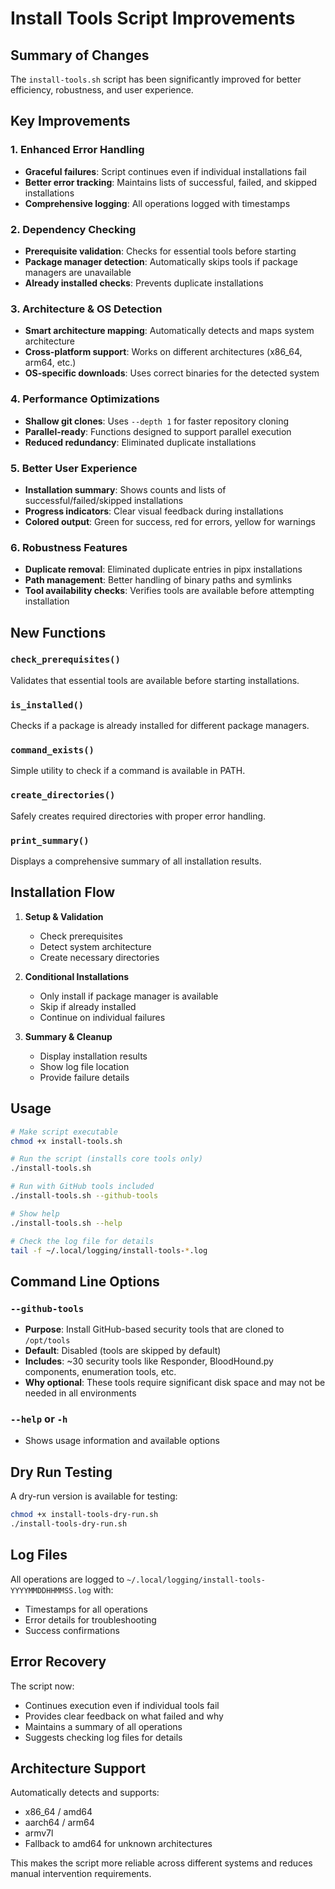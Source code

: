 # Install Tools Script Improvements

## Summary of Changes

The `install-tools.sh` script has been significantly improved for better efficiency, robustness, and user experience.

## Key Improvements

### 1. **Enhanced Error Handling**
- **Graceful failures**: Script continues even if individual installations fail
- **Better error tracking**: Maintains lists of successful, failed, and skipped installations
- **Comprehensive logging**: All operations logged with timestamps

### 2. **Dependency Checking**
- **Prerequisite validation**: Checks for essential tools before starting
- **Package manager detection**: Automatically skips tools if package managers are unavailable
- **Already installed checks**: Prevents duplicate installations

### 3. **Architecture & OS Detection**
- **Smart architecture mapping**: Automatically detects and maps system architecture
- **Cross-platform support**: Works on different architectures (x86_64, arm64, etc.)
- **OS-specific downloads**: Uses correct binaries for the detected system

### 4. **Performance Optimizations**
- **Shallow git clones**: Uses `--depth 1` for faster repository cloning
- **Parallel-ready**: Functions designed to support parallel execution
- **Reduced redundancy**: Eliminated duplicate installations

### 5. **Better User Experience**
- **Installation summary**: Shows counts and lists of successful/failed/skipped installations
- **Progress indicators**: Clear visual feedback during installations
- **Colored output**: Green for success, red for errors, yellow for warnings

### 6. **Robustness Features**
- **Duplicate removal**: Eliminated duplicate entries in pipx installations
- **Path management**: Better handling of binary paths and symlinks
- **Tool availability checks**: Verifies tools are available before attempting installation

## New Functions

### `check_prerequisites()`
Validates that essential tools are available before starting installations.

### `is_installed()`
Checks if a package is already installed for different package managers.

### `command_exists()`
Simple utility to check if a command is available in PATH.

### `create_directories()`
Safely creates required directories with proper error handling.

### `print_summary()`
Displays a comprehensive summary of all installation results.

## Installation Flow

1. **Setup & Validation**
   - Check prerequisites
   - Detect system architecture
   - Create necessary directories

2. **Conditional Installations**
   - Only install if package manager is available
   - Skip if already installed
   - Continue on individual failures

3. **Summary & Cleanup**
   - Display installation results
   - Show log file location
   - Provide failure details

## Usage

```bash
# Make script executable
chmod +x install-tools.sh

# Run the script (installs core tools only)
./install-tools.sh

# Run with GitHub tools included
./install-tools.sh --github-tools

# Show help
./install-tools.sh --help

# Check the log file for details
tail -f ~/.local/logging/install-tools-*.log
```

## Command Line Options

### `--github-tools`
- **Purpose**: Install GitHub-based security tools that are cloned to `/opt/tools`
- **Default**: Disabled (tools are skipped by default)
- **Includes**: ~30 security tools like Responder, BloodHound.py components, enumeration tools, etc.
- **Why optional**: These tools require significant disk space and may not be needed in all environments

### `--help` or `-h`
- Shows usage information and available options

## Dry Run Testing

A dry-run version is available for testing:

```bash
chmod +x install-tools-dry-run.sh
./install-tools-dry-run.sh
```

## Log Files

All operations are logged to `~/.local/logging/install-tools-YYYYMMDDHHMMSS.log` with:
- Timestamps for all operations
- Error details for troubleshooting
- Success confirmations

## Error Recovery

The script now:
- Continues execution even if individual tools fail
- Provides clear feedback on what failed and why
- Maintains a summary of all operations
- Suggests checking log files for details

## Architecture Support

Automatically detects and supports:
- x86_64 / amd64
- aarch64 / arm64  
- armv7l
- Fallback to amd64 for unknown architectures

This makes the script more reliable across different systems and reduces manual intervention requirements.
